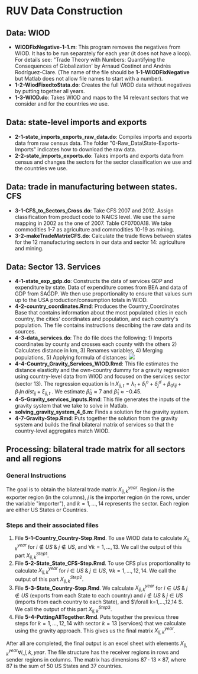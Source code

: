 # RUV Data Construction	

## Data: WIOD

- **WIODFixNegative-1-1.m**: This program removes the negatives from WIOD. It has to be run separately for each year (it does not have a loop). For details see: "Trade Theory with Numbers: Quantifying the Consequences of Globalization' by Arnaud Costinot and Andrés Rodríguez-Clare. (The name of the file should be **1-1-WIODFixNegative** but Matlab does not allow file names to start with a number). 
- **1-2-WiodFixedtoStata.do**: Creates the full WIOD data without negatives by putting together all years.
- **1-3-WIOD.do**: Takes WIOD and maps to the 14 relevant sectors that we consider and for the countries we use.

## Data: state-level imports and exports

- **2-1-state_imports_exports_raw_data.do**: Compiles imports and exports data from raw census data. The folder "0-Raw_Data\State-Exports-Imports" indicates how to download the raw data.
- **2-2-state_imports_exports.do**:  Takes imports and exports data from census and changes the 
  sectors for the sector classification we use and the countries we use. 

## Data: trade in manufacturing between states. CFS

- **3-1-CFS_to_Sectors_Cross.do**: Take CFS 2007 and 2012. Assign classification from product code to NAICS level. We use the same mapping in 2002 as the one of 2007. Table CF0700A18. We take commodities 1-7 as agriculture and commodities 10-19 as mining.
- **3-2-makeTradeMatrixCFS.do**: Calculate the trade flows between states for the 12 manufacturing sectors in our data and sector 14: agriculture and mining. 

## Data: Sector 13. Services

- **4-1-state_exp_gdp.do**: Constructs the data of services GDP and expenditure by state. Data of expenditure comes from BEA and data of GDP from SAGDP. We then use proportionality to ensure that values sum up to the USA production/consumption totals in WIOD.
- **4-2-country_coordinates.Rmd**:  Produces the Country_Coordinates Base that contains information about the most populated cities in each country, the cities' coordinates and population, and each country's population. The file contains instructions describing the raw data and its sources.
- **4-3-data_services.do**:  The do file does the following: 1) Imports coordinates by county and crosses each county with the others 2) Calculates distance in km, 3) Renames variables, 4) Merging populations, 5) Applying formula of distances: <img src="https://render.githubusercontent.com/render/math?math=d_{ij} = \Big(\sum_{r \in i} \sum_{s \in j} \big(\tfrac{pop_r}{pop_i}\big)\big(\tfrac{pop_s}{pop_j}\big) d_{rs}^\theta\Big)^{1/ \theta}">
- **4-4-Country_Gravity_Services_WIOD.Rmd**: This file estimates the distance elasticity and the own-country dummy for a gravity regression using country-level data from WIOD and focused on the services sector (sector 13).  The regression equation is $\ln X_{ij,t}=\lambda_t + \delta_{i}^{o}+\delta_{j}^{d}+\beta_{0}\iota_{ij}+\beta_{1}\ln dist_{ij}+\xi_{ij,t}$ . We estimate $\hat\beta_{0} \approx 7$ and $\hat\beta_{1}\approx -0.45$. 
- **4-5-Gravity_services_inputs.Rmd**: This file generates the inputs of the gravity system that we take to solve in Matlab.
- **solving_gravity_system_4_6.m**: Finds a solution for the gravity system. 
- **4-7-Gravity-Step.Rmd**: Puts together the solution from the gravity system and builds the final bilateral matrix of services so that the country-level aggregates match WIOD.

## Processing: bilateral trade matrix for all sectors and all regions

### General Instructions

The goal is to obtain the bilateral trade matrix  $X_{ij,k}^{year}$. Region $i$ is the exporter region (in the columns), $j$ is the importer region (in the rows, under the variable "importer"), and $k=1,...,14$ represents the sector. Each region are either US States or Countries.

### Steps and their associated files

1. File **5-1-Country_Country-Step.Rmd**. To use WIOD data to calculate $X_{ij,k}^{year}$ for $i\notin US\;  \&\;  j \notin US$, and $\forall k=1,...,13$. We call the output of this part $X_{ij,k}^{Step1}$.
2. File **5-2-State_State_CFS-Step.Rmd**. To use CFS plus proportionality to calculate $X_{ij,k}^{year}$ for $i\in US\;  \&\;   j \in US$,  $\forall k=1,...,12,14$.  We call the output of this part $X_{ij,k}^{Step2}$.
3. File **5-3-State_Country-Step.Rmd**. We calculate $X_{ij,k}^{year}$ for $i\in US\;  \&\;  j \notin US$ (exports from each State to each country) and $i\notin US\;  \&\;  j \in US$ (imports from each country to each State), and $\forall k=1,...,12,14 $.  We call the output of this part $X_{ij,k}^{Step3}$. 
4. File **5-4-PuttingAllTogether.Rmd**. Puts together the previous three steps for $k=1,...,12,14$ with sector $k=13$ (services) that we calculate using the gravity approach. This gives us the final matrix $X_{ij,k}^{year}$. 

After all are completed, the final output is an excel sheet with elements $X_{ij,k}^{year}  \forall i,j,k, year$.  The file structure has the receiver regions in rows and sender regions in columns. The matrix has dimensions $87\cdot 13 \times 87$, where 87 is the sum of 50 US States and 37 countries.
